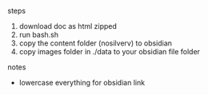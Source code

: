 
steps
1. download doc as html zipped
2. run bash.sh
3. copy the content folder (nosilverv) to obsidian
4. copy images folder in ./data to your obsidian file folder

notes
- lowercase everything for obsidian link